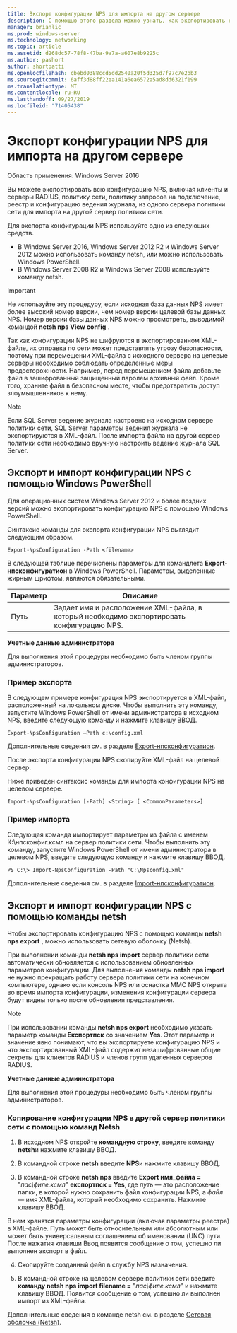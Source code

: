 ```yaml
---
title: Экспорт конфигурации NPS для импорта на другом сервере
description: С помощью этого раздела можно узнать, как экспортировать конфигурацию сервера политики сети в Windows Server 2016.
manager: brianlic
ms.prod: windows-server
ms.technology: networking
ms.topic: article
ms.assetid: d268dc57-78f8-47ba-9a7a-a607e8b9225c
ms.author: pashort
author: shortpatti
ms.openlocfilehash: cbebd0388ccd5dd2540a20f5d325d7f97c7e2bb3
ms.sourcegitcommit: 6aff3d88ff22ea141a6ea6572a5ad8dd6321f199
ms.translationtype: MT
ms.contentlocale: ru-RU
ms.lasthandoff: 09/27/2019
ms.locfileid: "71405438"
---
```

# <a name="export-an-nps-configuration-for-import-on-another-server"></a>Экспорт конфигурации NPS для импорта на другом сервере

Область применения: Windows Server 2016

Вы можете экспортировать всю конфигурацию NPS, включая клиенты и серверы RADIUS, политику сети, политику запросов на подключение, реестр и конфигурацию ведения журнала, из одного сервера политики сети для импорта на другой сервер политики сети. 

Для экспорта конфигурации NPS используйте одно из следующих средств.

- В Windows Server 2016, Windows Server 2012 R2 и Windows Server 2012 можно использовать команду netsh, или можно использовать Windows PowerShell.
- В Windows Server 2008 R2 и Windows Server 2008 используйте команду netsh.

> [!IMPORTANT]
> Не используйте эту процедуру, если исходная база данных NPS имеет более высокий номер версии, чем номер версии целевой базы данных NPS. Номер версии базы данных NPS можно просмотреть, выводимой командой **netsh nps View config** .

Так как конфигурации NPS не шифруются в экспортированном XML-файле, их отправка по сети может представлять угрозу безопасности, поэтому при перемещении XML-файла с исходного сервера на целевые серверы необходимо соблюдать определенные меры предосторожности. Например, перед перемещением файла добавьте файл в зашифрованный защищенный паролем архивный файл. Кроме того, храните файл в безопасном месте, чтобы предотвратить доступ злоумышленников к нему.

> [!NOTE]
> Если SQL Server ведение журнала настроено на исходном сервере политики сети, SQL Server параметры ведения журнала не экспортируются в XML-файл. После импорта файла на другой сервер политики сети необходимо вручную настроить ведение журнала SQL Server.

## <a name="export-and-import-the-nps-configuration-by-using-windows-powershell"></a>Экспорт и импорт конфигурации NPS с помощью Windows PowerShell

Для операционных систем Windows Server 2012 и более поздних версий можно экспортировать конфигурацию NPS с помощью Windows PowerShell.

Синтаксис команды для экспорта конфигурации NPS выглядит следующим образом. 

    Export-NpsConfiguration -Path <filename>

В следующей таблице перечислены параметры для командлета **Export-нпсконфигуратион** в Windows PowerShell. Параметры, выделенные жирным шрифтом, являются обязательными.

|Параметр|Описание|
|---------|-----------|
|Путь|Задает имя и расположение XML-файла, в который необходимо экспортировать конфигурацию NPS.|

**Учетные данные администратора**

Для выполнения этой процедуры необходимо быть членом группы администраторов.

### <a name="export-example"></a>Пример экспорта 

В следующем примере конфигурация NPS экспортируется в XML-файл, расположенный на локальном диске. Чтобы выполнить эту команду, запустите Windows PowerShell от имени администратора в исходном NPS, введите следующую команду и нажмите клавишу ВВОД.

`Export-NpsConfiguration –Path c:\config.xml` 

Дополнительные сведения см. в разделе [Export-нпсконфигуратион](https://technet.microsoft.com/library/jj872749.aspx).

После экспорта конфигурации NPS скопируйте XML-файл на целевой сервер.

Ниже приведен синтаксис команды для импорта конфигурации NPS на целевом сервере.

    Import-NpsConfiguration [-Path] <String> [ <CommonParameters>]

### <a name="import-example"></a>Пример импорта

Следующая команда импортирует параметры из файла с именем К:\нпсконфиг.ксмл на сервер политики сети. Чтобы выполнить эту команду, запустите Windows PowerShell от имени администратора в целевом NPS, введите следующую команду и нажмите клавишу ВВОД.

    PS C:\> Import-NpsConfiguration -Path "C:\Npsconfig.xml"

Дополнительные сведения см. в разделе [Import-нпсконфигуратион](https://technet.microsoft.com/library/jj872750.aspx).

## <a name="export-and-import-the-nps-configuration-by-using-netsh"></a>Экспорт и импорт конфигурации NPS с помощью команды netsh

Чтобы экспортировать конфигурацию NPS с помощью команды **netsh nps export** , можно использовать сетевую оболочку \(Netsh\).

При выполнении команды **netsh nps import** сервер политики сети автоматически обновляется с использованием обновленных параметров конфигурации. Для выполнения команды **netsh nps import** не нужно прекращать работу сервера политики сети на конечном компьютере, однако если консоль NPS или оснастка MMC NPS открыта во время импорта конфигурации, изменения конфигурации сервера будут видны только после обновления представления. 

> [!NOTE]
> При использовании команды **netsh nps export** необходимо указать параметр команды **Експортпск** со значением **Yes**. Этот параметр и значение явно понимают, что вы экспортируете конфигурацию NPS и что экспортированный XML-файл содержит незашифрованные общие секреты для клиентов RADIUS и членов групп удаленных серверов RADIUS.

**Учетные данные администратора**

Для выполнения этой процедуры необходимо быть членом группы администраторов.

### <a name="to-copy-an-nps-configuration-to-another-nps-using-netsh-commands"></a>Копирование конфигурации NPS в другой сервер политики сети с помощью команд Netsh

1. В исходном NPS откройте **командную строку**, введите команду **netsh**и нажмите клавишу ВВОД.

2. В командной строке **netsh** введите **NPS**и нажмите клавишу ВВОД. 

3. В командной строке **netsh nps** введите **Export имя_файла =** "*пас\филе.ксмл*" **експортпск = Yes**, где *путь* — это расположение папки, в которой нужно сохранить файл конфигурации NPS, а *файл* — имя XML-файла, который необходимо сохранить. Нажмите клавишу ВВОД. 

В нем хранятся параметры конфигурации \(включая параметры реестра\) в XML-файле. Путь может быть относительным или абсолютным или может быть универсальным соглашением об именовании \(UNC\) пути. После нажатия клавиши Ввод появится сообщение о том, успешно ли выполнен экспорт в файл.

4. Скопируйте созданный файл в службу NPS назначения.

5. В командной строке на целевом сервере политики сети введите **команду netsh nps import filename =** "*пас\филе.ксмл*" и нажмите клавишу ВВОД. Появится сообщение о том, успешно ли выполнен импорт из XML-файла.

Дополнительные сведения о команде netsh см. в разделе [Сетевая оболочка (Netsh)](../netsh/netsh.md).


